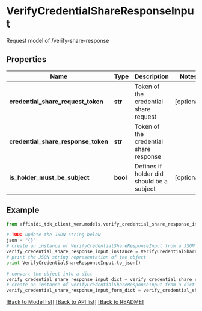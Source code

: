 # VerifyCredentialShareResponseInput

Request model of /verify-share-response

## Properties

| Name                                | Type     | Description                               | Notes      |
| ----------------------------------- | -------- | ----------------------------------------- | ---------- |
| **credential_share_request_token**  | **str**  | Token of the credential share request     | [optional] |
| **credential_share_response_token** | **str**  | Token of the credential share response    |
| **is_holder_must_be_subject**       | **bool** | Defines if holder did should be a subject | [optional] |

## Example

```python
from affinidi_tdk_client_ver.models.verify_credential_share_response_input import VerifyCredentialShareResponseInput

# TODO update the JSON string below
json = "{}"
# create an instance of VerifyCredentialShareResponseInput from a JSON string
verify_credential_share_response_input_instance = VerifyCredentialShareResponseInput.from_json(json)
# print the JSON string representation of the object
print VerifyCredentialShareResponseInput.to_json()

# convert the object into a dict
verify_credential_share_response_input_dict = verify_credential_share_response_input_instance.to_dict()
# create an instance of VerifyCredentialShareResponseInput from a dict
verify_credential_share_response_input_form_dict = verify_credential_share_response_input.from_dict(verify_credential_share_response_input_dict)
```

[[Back to Model list]](../README.md#documentation-for-models) [[Back to API list]](../README.md#documentation-for-api-endpoints) [[Back to README]](../README.md)
